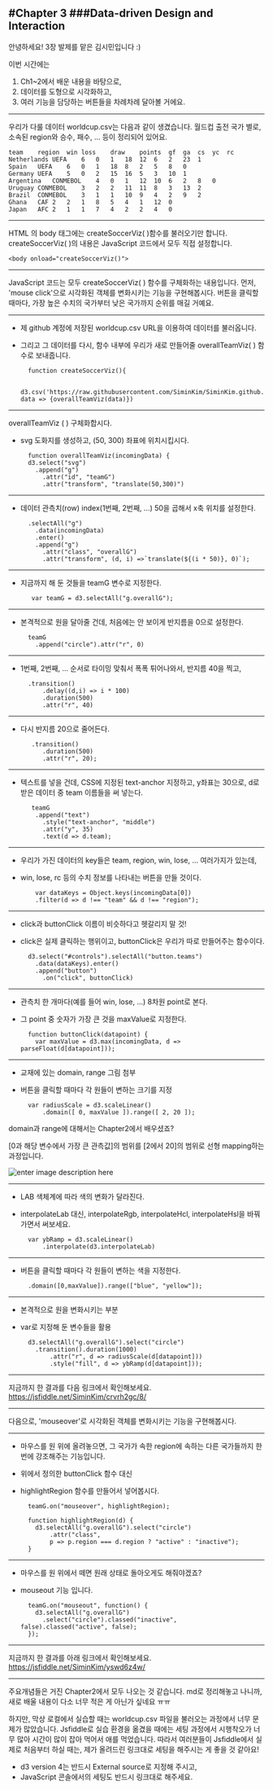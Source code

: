 ﻿
#Chapter 3
###Data-driven Design and Interaction
----------


안녕하세요! 3장 발제를 맡은 김시민입니다 :)

이번 시간에는

1. Ch1~2에서 배운 내용을 바탕으로,
2. 데이터를 도형으로 시각화하고,
3. 여러 기능을 담당하는 버튼들을 차례차례 달아볼 거에요.

----------

우리가 다룰 데이터 worldcup.csv는 다음과 같이 생겼습니다.
월드컵 출전 국가 별로, 소속된 region와 승수, 패수, ... 등이 정리되어 있어요.

	team	region	win	loss	draw	points	gf	ga	cs	yc	rc
	Netherlands	UEFA	6	0	1	18	12	6	2	23	1
	Spain	UEFA	6	0	1	18	8	2	5	8	0
	Germany	UEFA	5	0	2	15	16	5	3	10	1
	Argentina	CONMEBOL	4	0	1	12	10	6	2	8	0
	Uruguay	CONMEBOL	3	2	2	11	11	8	3	13	2
	Brazil	CONMEBOL	3	1	1	10	9	4	2	9	2
	Ghana	CAF	2	2	1	8	5	4	1	12	0
	Japan	AFC	2	1	1	7	4	2	2	4	0

----------


HTML 의 body 태그에는 createSoccerViz( )함수를 불러오기만 합니다.
createSoccerViz( )의 내용은 JavaScript 코드에서 모두 직접 설정합니다.

	<body onload="createSoccerViz()">


----------


JavaScript 코드는 모두 createSoccerViz( ) 함수를 구체화하는 내용입니다.
먼저, 'mouse click'으로 시각화된 객체를 변화시키는 기능을 구현해봅시다.
버튼을 클릭할 때마다, 가장 높은 수치의 국가부터 낮은 국가까지 순위를 매길 거예요.

----------


- 제 github 계정에 저장된 worldcup.csv URL을 이용하여 데이터를 불러옵니다.
- 그리고 그 데이터를 다시, 함수 내부에 우리가 새로 만들어줄 overallTeamViz( ) 함수로 보내줍니다.
	
		function createSoccerViz(){
		
				d3.csv('https://raw.githubusercontent.com/SiminKim/SiminKim.github.io/master/worldcup.csv', data => {overallTeamViz(data)})


----------


overallTeamViz ( ) 구체화합시다.

- svg 도화지를 생성하고, (50, 300) 좌표에 위치시킵시다.

		function overallTeamViz(incomingData) {
        d3.select("svg")
          .append("g")
            .attr("id", "teamG")
            .attr("transform", "translate(50,300)")


----------


- 데이터 관측치(row) index(1번째, 2번째, ...) 50을 곱해서 x축 위치를 설정한다.

		.selectAll("g")
          .data(incomingData)
          .enter()
          .append("g")
            .attr("class", "overallG")
            .attr("transform", (d, i) =>`translate(${(i * 50)}, 0)`);


----------


- 지금까지 해 둔 것들을 teamG 변수로 지정한다.

		 var teamG = d3.selectAll("g.overallG");


----------


- 본격적으로 원을 달아줄 건데, 처음에는 안 보이게 반지름을 0으로 설정한다.

		teamG
          .append("circle").attr("r", 0)


----------


- 1번째, 2번째, ... 순서로 타이밍 맞춰서 폭폭 튀어나와서, 반지름 40을 찍고,

		.transition()
            .delay((d,i) => i * 100)
            .duration(500)
            .attr("r", 40)


----------


- 다시 반지름 20으로 줄어든다.

		 .transition()
            .duration(500)
            .attr("r", 20);


----------


- 텍스트를 넣을 건데, CSS에 지정된 text-anchor 지정하고, y좌표는 30으로, d로 받은 데이터 중 team 이름들을 써 넣는다. 

		 teamG
          .append("text")
            .style("text-anchor", "middle")
            .attr("y", 35)
            .text(d => d.team);


----------


- 우리가 가진 데이터의 key들은 team, region, win, lose, ... 여러가지가 있는데,
- win, lose, rc 등의 수치 정보를 나타내는 버튼을 만들 것이다.

		  var dataKeys = Object.keys(incomingData[0])
          .filter(d => d !== "team" && d !== "region"); 


----------


- click과 buttonClick 이름이 비슷하다고 헷갈리지 말 것!
- click은 실제 클릭하는 행위이고, buttonClick은 우리가 따로 만들어주는 함수이다.

		d3.select("#controls").selectAll("button.teams")
          .data(dataKeys).enter()
          .append("button")
            .on("click", buttonClick) 


----------

- 관측치 한 개마다(예를 들어 win, lose, ...) 8차원 point로 본다.
- 그 point 중 숫자가 가장 큰 것을 maxValue로 지정한다.

		function buttonClick(datapoint) {
          var maxValue = d3.max(incomingData, d => parseFloat(d[datapoint]));


----------

- 교재에 있는 domain, range 그림 첨부
- 버튼을 클릭할 때마다 각 원들이 변하는 크기를 지정

		var radiusScale = d3.scaleLinear()
            .domain([ 0, maxValue ]).range([ 2, 20 ]);


domain과 range에 대해서는 Chapter2에서 배우셨죠?

[0과 해당 변수에서 가장 큰 관측값]의 범위를 [2에서 20]의 범위로 선형 mapping하는 과정입니다.

![enter image description here](https://image.slidesharecdn.com/utahjsd3-130708153751-phpapp01/95/utahjs-d3-24-638.jpg?cb=1373297965)

----------

- LAB 색체계에 따라 색의 변화가 달라진다.
- interpolateLab 대신, interpolateRgb, interpolateHcl, interpolateHsl을 바꿔가면서 써보세요.

		var ybRamp = d3.scaleLinear()
            .interpolate(d3.interpolateLab)


----------

- 버튼을 클릭할 때마다 각 원들이 변하는 색을 지정한다.

		.domain([0,maxValue]).range(["blue", "yellow"]);


----------

- 본격적으로 원을 변화시키는 부분
- var로 지정해 둔 변수들을 활용

		d3.selectAll("g.overallG").select("circle")
          .transition().duration(1000)
              .attr("r", d => radiusScale(d[datapoint]))
              .style("fill", d => ybRamp(d[datapoint]));


----------

지금까지 한 결과를 다음 링크에서 확인해보세요.
https://jsfiddle.net/SiminKim/crvrh2gc/8/

----------

다음으로, 'mouseover'로 시각화된 객체를 변화시키는 기능을 구현해봅시다.

----------

- 마우스를 원 위에 올려놓으면, 그 국가가 속한 region에 속하는 다른 국가들까지 한번에 강조해주는 기능입니다.
- 위에서 정의한 buttonClick 함수 대신
- highlightRegion 함수를 만들어서 넣어봅시다.

		teamG.on("mouseover", highlightRegion);
		
        function highlightRegion(d) {
          d3.selectAll("g.overallG").select("circle")
              .attr("class", 
              p => p.region === d.region ? "active" : "inactive");
        }


----------

- 마우스를 원 위에서 떼면 원래 상태로 돌아오게도 해줘야겠죠?
- mouseout 기능 입니다.

		teamG.on("mouseout", function() {
          d3.selectAll("g.overallG")
            .select("circle").classed("inactive", false).classed("active", false);
        });


----------

지금까지 한 결과를 아래 링크에서 확인해보세요.
https://jsfiddle.net/SiminKim/yswd6z4w/


----------

주요개념들은 거진 Chapter2에서 모두 나오는 것 같습니다.
md로 정리해놓고 나니까, 새로 배울 내용이 다소 너무 적은 게 아닌가 싶네요 ㅠㅠ

하지만, 막상 로컬에서 실습할 때는 worldcup.csv 파일을 불러오는 과정에서 너무 문제가 많았습니다. 
Jsfiddle로 실습 환경을 옮겼을 때에는 세팅 과정에서 시행착오가 너무 많아 시간이 많이 잡아 먹어서 애를 먹었습니다. 
따라서 여러분들이 Jsfiddle에서 실제로 처음부터 하실 때는, 제가 올려드린 링크대로 세팅을 해주시는 게 좋을 것 같아요!

- d3 version 4는 반드시 External source로 지정해 주시고,
- JavaScript 콘솔에서의 세팅도 반드시 링크대로 해주세요.